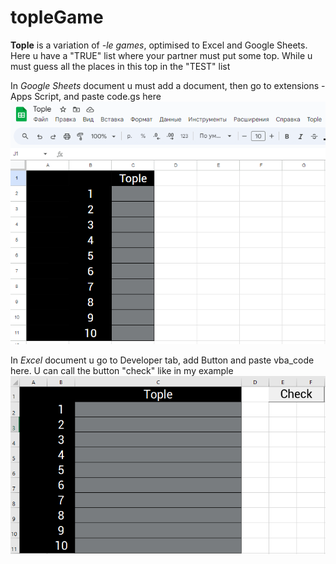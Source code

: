 # topleGame
**Tople** is a variation of *-le games*, optimised to Excel and Google Sheets. Here u have a "TRUE" list where your partner must put some top. While u must guess all the places in this top in the "TEST" list

In *Google Sheets* document u must add a document, then go to extensions - Apps Script, and paste code.gs here\
![The look of the app in Google Sheets](/gs_pic.PNG "The look of the app in Google Sheets")

In *Excel* document u go to Developer tab, add Button and paste vba_code here. U can call the button "check" like in my example\
![The look of the app in Excel](/vba_pic.PNG "The look of the app in Excel")
